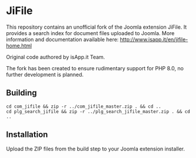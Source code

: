 # JiFile

This repository contains an unofficial fork of the Joomla extension JiFile. It provides a search index for document files uploaded to Joomla. More information and documentation available here: http://www.isapp.it/en/jifile-home.html

Original code authored by isApp.it Team.

The fork has been created to ensure rudimentary support for PHP 8.0, no further development is planned.

## Building

	cd com_jifile && zip -r ../com_jifile_master.zip . && cd ..
	cd plg_search_jifile && zip -r ../plg_search_jifile_master.zip . && cd ..

## Installation

Upload the ZIP files from the build step to your Joomla extension installer.